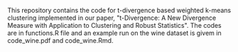 This repository contains the code for t-divergence based weighted k-means clustering implemented in our paper, "t-Divergence: A New Divergence Measure with Application to Clustering and Robust Statistics". The codes are in functions.R file and an example run on the wine dataset is givem in code_wine.pdf and code_wine.Rmd.
